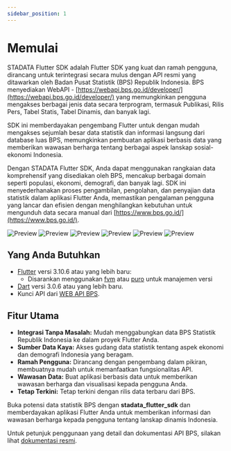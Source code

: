 ```yaml
---
sidebar_position: 1
---
```


# Memulai

STADATA Flutter SDK adalah Flutter SDK yang kuat dan ramah pengguna, dirancang untuk terintegrasi secara mulus dengan API resmi yang ditawarkan oleh Badan Pusat Statistik (BPS) Republik Indonesia. BPS menyediakan WebAPI - [https://webapi.bps.go.id/developer/](https://webapi.bps.go.id/developer/) yang memungkinkan pengguna mengakses berbagai jenis data secara terprogram, termasuk Publikasi, Rilis Pers, Tabel Statis, Tabel Dinamis, dan banyak lagi.

SDK ini memberdayakan pengembang Flutter untuk dengan mudah mengakses sejumlah besar data statistik dan informasi langsung dari database luas BPS, memungkinkan pembuatan aplikasi berbasis data yang memberikan wawasan berharga tentang berbagai aspek lanskap sosial-ekonomi Indonesia.

Dengan STADATA Flutter SDK, Anda dapat menggunakan rangkaian data komprehensif yang disediakan oleh BPS, mencakup berbagai domain seperti populasi, ekonomi, demografi, dan banyak lagi. SDK ini menyederhanakan proses pengambilan, pengolahan, dan penyajian data statistik dalam aplikasi Flutter Anda, memastikan pengalaman pengguna yang lancar dan efisien dengan menghilangkan kebutuhan untuk mengunduh data secara manual dari [https://www.bps.go.id/](https://www.bps.go.id/).

![Preview](/gif/news.gif) ![Preview](/gif/publications.gif) ![Preview](/gif/press_releases.gif) ![Preview](/gif/infographics.gif) ![Preview](/gif/static_tables.gif) ![Preview](/gif/domains.gif)

## Yang Anda Butuhkan

- [Flutter](https://flutter.dev) versi 3.10.6 atau yang lebih baru:
  - Disarankan menggunakan [fvm](https://fvm.app) atau [puro](https://puro.dev) untuk manajemen versi
- [Dart](https://dart.dev) versi 3.0.6 atau yang lebih baru.
- Kunci API dari [WEB API BPS](https://webapi.bps.go.id/documentation/).

## Fitur Utama

- **Integrasi Tanpa Masalah:** Mudah menggabungkan data BPS Statistik Republik Indonesia ke dalam proyek Flutter Anda.
- **Sumber Data Kaya:** Akses gudang data statistik tentang aspek ekonomi dan demografi Indonesia yang beragam.
- **Ramah Pengguna:** Dirancang dengan pengembang dalam pikiran, membuatnya mudah untuk memanfaatkan fungsionalitas API.
- **Wawasan Data:** Buat aplikasi berbasis data untuk memberikan wawasan berharga dan visualisasi kepada pengguna Anda.
- **Tetap Terkini:** Tetap terkini dengan rilis data terbaru dari BPS.

Buka potensi data statistik BPS dengan **stadata_flutter_sdk** dan memberdayakan aplikasi Flutter Anda untuk memberikan informasi dan wawasan berharga kepada pengguna tentang lanskap dinamis Indonesia.

Untuk petunjuk penggunaan yang detail dan dokumentasi API BPS, silakan lihat [dokumentasi resmi](https://webapi.bps.go.id/documentation/).
